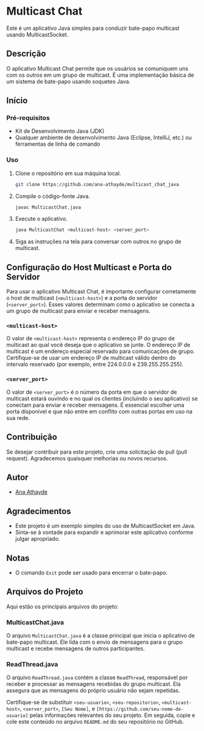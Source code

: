 # Multicast Chat

Este é um aplicativo Java simples para conduzir bate-papo multicast usando MulticastSocket.

## Descrição

O aplicativo Multicast Chat permite que os usuários se comuniquem uns com os outros em um grupo de multicast. É uma implementação básica de um sistema de bate-papo usando soquetes Java.

## Início

### Pré-requisitos

- Kit de Desenvolvimento Java (JDK)
- Qualquer ambiente de desenvolvimento Java (Eclipse, IntelliJ, etc.) ou ferramentas de linha de comando

### Uso

1. Clone o repositório em sua máquina local.

   ```bash
   git clone https://github.com/ana-athayde/multicast_chat_java
   ```

2. Compile o código-fonte Java.

   ```bash
   javac MulticastChat.java
   ```

3. Execute o aplicativo.

   ```bash
   java MulticastChat <multicast-host> <server_port>
   ```

4. Siga as instruções na tela para conversar com outros no grupo de multicast.

## Configuração do Host Multicast e Porta do Servidor

Para usar o aplicativo Multicast Chat, é importante configurar corretamente o host de multicast (`<multicast-host>`) e a porta do servidor (`<server_port>`). Esses valores determinam como o aplicativo se conecta a um grupo de multicast para enviar e receber mensagens.

### `<multicast-host>`

O valor de `<multicast-host>` representa o endereço IP do grupo de multicast ao qual você deseja que o aplicativo se junte. O endereço IP de multicast é um endereço especial reservado para comunicações de grupo. Certifique-se de usar um endereço IP de multicast válido dentro do intervalo reservado (por exemplo, entre 224.0.0.0 e 239.255.255.255).

### `<server_port>`

O valor de `<server_port>` é o número da porta em que o servidor de multicast estará ouvindo e no qual os clientes (incluindo o seu aplicativo) se conectam para enviar e receber mensagens. É essencial escolher uma porta disponível e que não entre em conflito com outras portas em uso na sua rede.


## Contribuição

Se desejar contribuir para este projeto, crie uma solicitação de pull (pull request). Agradecemos quaisquer melhorias ou novos recursos.

## Autor

- [Ana Athayde](https://github.com/ana-athayde)

## Agradecimentos

- Este projeto é um exemplo simples do uso de MulticastSocket em Java.
- Sinta-se à vontade para expandir e aprimorar este aplicativo conforme julgar apropriado.

## Notas

- O comando `Exit` pode ser usado para encerrar o bate-papo.

## Arquivos do Projeto

Aqui estão os principais arquivos do projeto:

### MulticastChat.java

O arquivo `MulticastChat.java` é a classe principal que inicia o aplicativo de bate-papo multicast. Ele lida com o envio de mensagens para o grupo multicast e recebe mensagens de outros participantes.

### ReadThread.java

O arquivo `ReadThread.java` contém a classe `ReadThread`, responsável por receber e processar as mensagens recebidas do grupo multicast. Ela assegura que as mensagens do próprio usuário não sejam repetidas.

Certifique-se de substituir `<seu-usuario>`, `<seu-repositorio>`, `<multicast-host>`, `<server_port>`, `[Seu Nome]`, e `[https://github.com/seu-nome-de-usuario]` pelas informações relevantes do seu projeto. Em seguida, copie e cole este conteúdo no arquivo `README.md` do seu repositório no GitHub.

